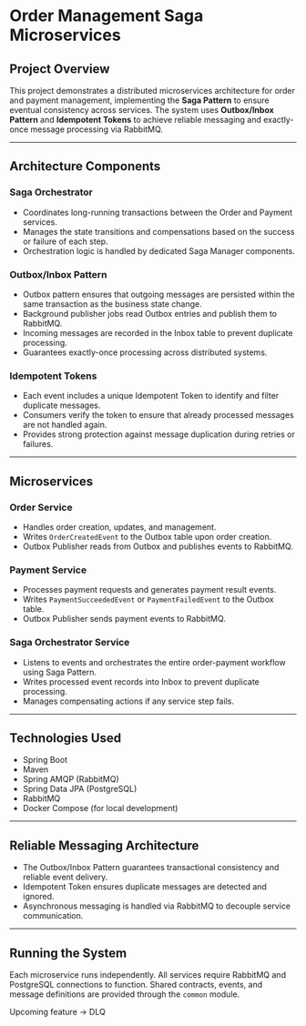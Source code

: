 # Order Management Saga Microservices

## Project Overview

This project demonstrates a distributed microservices architecture for order and payment management, implementing the **Saga Pattern** to ensure eventual consistency across services. The system uses **Outbox/Inbox Pattern** and **Idempotent Tokens** to achieve reliable messaging and exactly-once message processing via RabbitMQ.

---

## Architecture Components

### Saga Orchestrator

- Coordinates long-running transactions between the Order and Payment services.
- Manages the state transitions and compensations based on the success or failure of each step.
- Orchestration logic is handled by dedicated Saga Manager components.

### Outbox/Inbox Pattern

- Outbox pattern ensures that outgoing messages are persisted within the same transaction as the business state change.
- Background publisher jobs read Outbox entries and publish them to RabbitMQ.
- Incoming messages are recorded in the Inbox table to prevent duplicate processing.
- Guarantees exactly-once processing across distributed systems.

### Idempotent Tokens

- Each event includes a unique Idempotent Token to identify and filter duplicate messages.
- Consumers verify the token to ensure that already processed messages are not handled again.
- Provides strong protection against message duplication during retries or failures.

---

## Microservices

### Order Service

- Handles order creation, updates, and management.
- Writes `OrderCreatedEvent` to the Outbox table upon order creation.
- Outbox Publisher reads from Outbox and publishes events to RabbitMQ.

### Payment Service

- Processes payment requests and generates payment result events.
- Writes `PaymentSucceededEvent` or `PaymentFailedEvent` to the Outbox table.
- Outbox Publisher sends payment events to RabbitMQ.

### Saga Orchestrator Service

- Listens to events and orchestrates the entire order-payment workflow using Saga Pattern.
- Writes processed event records into Inbox to prevent duplicate processing.
- Manages compensating actions if any service step fails.

---

## Technologies Used

- Spring Boot
- Maven
- Spring AMQP (RabbitMQ)
- Spring Data JPA (PostgreSQL)
- RabbitMQ
- Docker Compose (for local development)

---

## Reliable Messaging Architecture

- The Outbox/Inbox Pattern guarantees transactional consistency and reliable event delivery.
- Idempotent Token ensures duplicate messages are detected and ignored.
- Asynchronous messaging is handled via RabbitMQ to decouple service communication.

---

## Running the System

Each microservice runs independently. All services require RabbitMQ and PostgreSQL connections to function. Shared contracts, events, and message definitions are provided through the `common` module.


Upcoming feature -> DLQ

